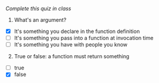 *Complete this quiz in class*

1. What's an argument?

- [x] It's something you declare in the function definition
- [ ] It's something you pass into a function at invocation time
- [ ] It's something you have with people you know

2. True or false: a function must return something

- [ ] true
- [x] false

